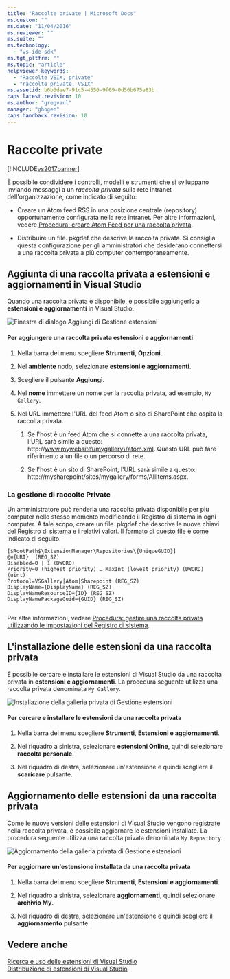 ```yaml
---
title: "Raccolte private | Microsoft Docs"
ms.custom: ""
ms.date: "11/04/2016"
ms.reviewer: ""
ms.suite: ""
ms.technology: 
  - "vs-ide-sdk"
ms.tgt_pltfrm: ""
ms.topic: "article"
helpviewer_keywords: 
  - "Raccolte VSIX, private"
  - "raccolte private, VSIX"
ms.assetid: b6b3dee7-91c5-4556-9f69-0d56b675e83b
caps.latest.revision: 10
ms.author: "gregvanl"
manager: "ghogen"
caps.handback.revision: 10
---
```

# Raccolte private
[!INCLUDE[vs2017banner](../code-quality/includes/vs2017banner.md)]

È possibile condividere i controlli, modelli e strumenti che si sviluppano inviando messaggi a un *raccolta privata* sulla rete intranet dell'organizzazione, come indicato di seguito:  
  
-   Creare un Atom feed RSS in una posizione centrale \(repository\) opportunamente configurata nella rete intranet. Per altre informazioni, vedere [Procedura: creare Atom Feed per una raccolta privata](../extensibility/how-to-create-an-atom-feed-for-a-private-gallery.md).  
  
-   Distribuire un file. pkgdef che descrive la raccolta privata. Si consiglia questa configurazione per gli amministratori che desiderano connettersi a una raccolta privata a più computer contemporaneamente.  
  
## Aggiunta di una raccolta privata a estensioni e aggiornamenti in Visual Studio  
 Quando una raccolta privata è disponibile, è possibile aggiungerlo a **estensioni e aggiornamenti** in Visual Studio.  
  
 ![Finestra di dialogo Aggiungi di Gestione estensioni](~/extensibility/media/em_adddialog.png "EM\_AddDialog")  
  
#### Per aggiungere una raccolta privata estensioni e aggiornamenti  
  
1.  Nella barra dei menu scegliere **Strumenti**, **Opzioni**.  
  
2.  Nel **ambiente** nodo, selezionare **estensioni e aggiornamenti**.  
  
3.  Scegliere il pulsante **Aggiungi**.  
  
4.  Nel **nome** immettere un nome per la raccolta privata, ad esempio, `My Gallery`.  
  
5.  Nel **URL** immettere l'URL del feed Atom o sito di SharePoint che ospita la raccolta privata.  
  
    1.  Se l'host è un feed Atom che si connette a una raccolta privata, l'URL sarà simile a questo: http:\/\/www.mywebsite\/mygallery\/atom.xml.  Questo URL può fare riferimento a un file o un percorso di rete.  
  
    2.  Se l'host è un sito di SharePoint, l'URL sarà simile a questo: http:\/\/mysharepoint\/sites\/mygallery\/forms\/AllItems.aspx.  
  
### La gestione di raccolte Private  
 Un amministratore può renderla una raccolta privata disponibile per più computer nello stesso momento modificando il Registro di sistema in ogni computer. A tale scopo, creare un file. pkgdef che descrive le nuove chiavi del Registro di sistema e i relativi valori.  Il formato di questo file è come indicato di seguito.  
  
```  
[$RootPath$\ExtensionManager\Repositories\{UniqueGUID}]  
@={URI}  (REG_SZ)  
Disabled=0 | 1 (DWORD)  
Priority=0 (highest priority) … MaxInt (lowest priority) (DWORD) (uint)  
Protocol=VSGallery|Atom|Sharepoint (REG_SZ)  
DisplayName={DisplayName} (REG_SZ)  
DisplayNameResourceID={ID} (REG_SZ)  
DisplayNamePackageGuid={GUID} (REG_SZ)  
  
```  
  
 Per altre informazioni, vedere [Procedura: gestire una raccolta privata utilizzando le impostazioni del Registro di sistema](../extensibility/how-to-manage-a-private-gallery-by-using-registry-settings.md).  
  
## L'installazione delle estensioni da una raccolta privata  
 È possibile cercare e installare le estensioni di Visual Studio da una raccolta privata in **estensioni e aggiornamenti**. La procedura seguente utilizza una raccolta privata denominata `My Gallery`.  
  
 ![Installazione della galleria privata di Gestione estensioni](~/extensibility/media/em_.png "EM\_")  
  
#### Per cercare e installare le estensioni da una raccolta privata  
  
1.  Nella barra dei menu scegliere **Strumenti**, **Estensioni e aggiornamenti**.  
  
2.  Nel riquadro a sinistra, selezionare **estensioni Online**, quindi selezionare **raccolta personale**.  
  
3.  Nel riquadro di destra, selezionare un'estensione e quindi scegliere il **scaricare** pulsante.  
  
## Aggiornamento delle estensioni da una raccolta privata  
 Come le nuove versioni delle estensioni di Visual Studio vengono registrate nella raccolta privata, è possibile aggiornare le estensioni installate. La procedura seguente utilizza una raccolta privata denominata `My Repository`.  
  
 ![Aggiornamento della galleria privata di Gestione estensioni](~/extensibility/media/em_update.png "EM\_Update")  
  
#### Per aggiornare un'estensione installata da una raccolta privata  
  
1.  Nella barra dei menu scegliere **Strumenti**, **Estensioni e aggiornamenti**.  
  
2.  Nel riquadro a sinistra, selezionare **aggiornamenti**, quindi selezionare **archivio My**.  
  
3.  Nel riquadro di destra, selezionare un'estensione e quindi scegliere il **aggiornamento** pulsante.  
  
## Vedere anche  
 [Ricerca e uso delle estensioni di Visual Studio](../ide/finding-and-using-visual-studio-extensions.md)   
 [Distribuzione di estensioni di Visual Studio](../extensibility/shipping-visual-studio-extensions.md)